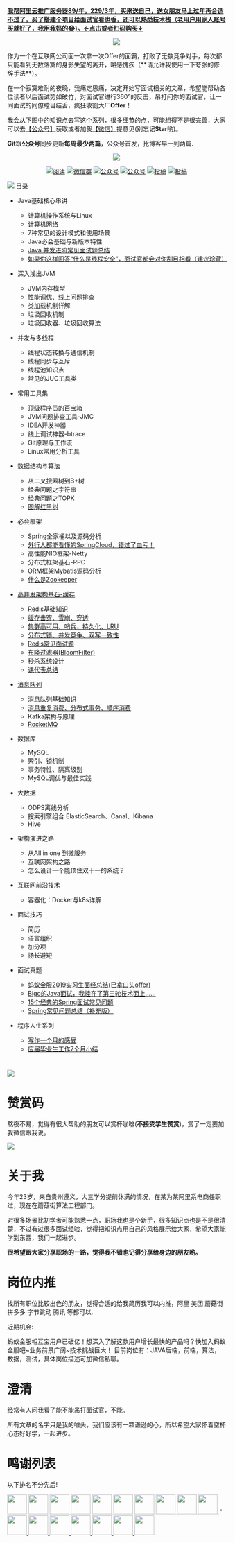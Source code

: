 [**我帮阿里云推广服务器89/年，229/3年，买来送自己，送女朋友马上过年再合适不过了，买了搭建个项目给面试官看也香，还可以熟悉技术栈（老用户用家人账号买就好了，我用我妈的😂)。←点击或者扫码购买↓**](https://www.aliyun.com/minisite/goods?userCode=tybhsgp5&share_source=copy_link)
<p align="center">
<a href="https://www.aliyun.com/minisite/goods?userCode=tybhsgp5&share_source=copy_link" target="_blank">
<img src="https://tva1.sinaimg.cn/large/006tNbRwly1g9jmxonfwfj302s02sgld.jpg" width=""/>
</a>
</p>
作为一个在互联网公司面一次拿一次Offer的面霸，打败了无数竞争对手，每次都只能看到无数落寞的身影失望的离开，略感愧疚（**请允许我使用一下夸张的修辞手法**）。

在一个寂寞难耐的夜晚，我痛定思痛，决定开始写面试相关的文章，希望能帮助各位读者以后面试势如破竹，对面试官进行360°的反击，吊打问你的面试官，让一同面试的同僚瞠目结舌，疯狂收割大厂**Offer**！

我会从下图中的知识点去写这个系列，很多细节的点，可能想得不是很完善，大家可以去[【公众号】](#公众号)获取或者加我[【微信】](#微信)提意见(别忘记**Star**哟)。

**Git**跟**公众号**同步更新**每周最少两篇**，公众号首发，比博客早一到两篇.
<p align="center">
<a href="https://github.com/AobingJava/JavaFamily" target="_blank">
	<img src="https://tva1.sinaimg.cn/large/006y8mN6ly1g98588lrx2j305k05kgm0.jpg" width=""/>
</a>
</p>

<p align="center">
  <a href="#目录"><img src="https://img.shields.io/badge/阅读-read-brightgreen.svg" alt="阅读"></a>
  <a href="#微信"><img src="https://img.shields.io/badge/chat-微信群-blue.svg" alt="微信群"></a>
  <a href="#公众号"><img src="https://img.shields.io/badge/%E5%85%AC%E4%BC%97%E5%8F%B7-JavaFamily-lightgrey.svg" alt="公众号"></a>
  <a href="https://juejin.im/user/59b416065188257e671b670a"><img src="https://img.shields.io/badge/博客-掘金-important.svg" alt="公众号"></a>
  <a href="https://me.csdn.net/qq_35190492"><img src="https://img.shields.io/badge/博客-CSDN-critical.svg" alt="投稿"></a>
  <a href="https://www.cnblogs.com/aobing/"><img src="https://img.shields.io/badge/博客-博客园-important" alt="投稿"></a>
</p>

![](https://tva1.sinaimg.cn/large/006y8mN6ly1g93ffaeoanj30u02ejqep.jpg)
<a name="目录">目录</a>

- Java基础核心串讲
  - 计算机操作系统与Linux
  - 计算机网络
  - 7种常见的设计模式和使用场景
  - Java必会基础与新版本特性
  - [Java 并发进阶常见面试题总结](https://mp.weixin.qq.com/s/cdHfTTvMpH60SwG2bjTMBw)
  - [如果你这样回答“什么是线程安全”，面试官都会对你刮目相看（建议珍藏）](https://mp.weixin.qq.com/s/WDeewsvWUEBIuabvVVhweA)
- 深入浅出JVM

  - JVM内存模型
  - 性能调优、线上问题排查
  - 类加载机制详解
  - 垃圾回收机制
  - 垃圾回收器、垃圾回收算法

- 并发与多线程

  - 线程状态转换与通信机制
  - 线程同步与互斥
  - 线程池知识点
  - 常见的JUC工具类

- 常用工具集
  - [顶级程序员的百宝箱](https://github.com/AobingJava/JavaFamily/blob/master/docs/creative/%E9%A1%B6%E7%BA%A7%E7%A8%8B%E5%BA%8F%E5%91%98%E7%9A%84%E7%99%BE%E5%AE%9D%E7%AE%B1.md)
  - JVM问题排查工具-JMC
  - IDEA开发神器
  - 线上调试神器-btrace
  - Git原理与工作流
  - Linux常用分析工具

- 数据结构与算法

  - 从二叉搜索树到B+树
  - 经典问题之字符串
  - 经典问题之TOPK
  - [图解红黑树](https://mp.weixin.qq.com/s/-8JFh5iLr88XA4AJ9mMf6g)
- 必会框架

  - Spring全家桶以及源码分析
  - [外行人都能看懂的SpringCloud，错过了血亏！](https://mp.weixin.qq.com/s/MJrahcDXwxgDr5zBdO3XWw)
  - 高性能NIO框架-Netty
  - 分布式框架基石-RPC
  - ORM框架Mybatis源码分析
  - [什么是Zookeeper](https://mp.weixin.qq.com/s/gphDLJMO3QcRoN3zkco4EA)

- [高并发架构基石-缓存](https://github.com/AobingJava/JavaFamily/tree/master/docs/redis)

  - [Redis基础知识](https://github.com/AobingJava/JavaFamily/blob/master/docs/redis/Redis%E5%9F%BA%E7%A1%80.md)
  - [缓存击穿、雪崩、穿透](https://github.com/AobingJava/JavaFamily/blob/master/docs/redis/%E7%BC%93%E5%AD%98%E5%87%BB%E7%A9%BF%E3%80%81%E9%9B%AA%E5%B4%A9%E3%80%81%E7%A9%BF%E9%80%8F.md)
  - [集群高可用、哨兵、持久化、LRU](https://github.com/AobingJava/JavaFamily/blob/master/docs/redis/%E9%9B%86%E7%BE%A4%E9%AB%98%E5%8F%AF%E7%94%A8%E3%80%81%E5%93%A8%E5%85%B5%E3%80%81%E6%8C%81%E4%B9%85%E5%8C%96%E3%80%81LRU.md)
  - [分布式锁、并发竞争、双写一致性](https://github.com/AobingJava/JavaFamily/blob/master/docs/redis/%E5%88%86%E5%B8%83%E5%BC%8F%E9%94%81%E3%80%81%E5%B9%B6%E5%8F%91%E7%AB%9E%E4%BA%89%E3%80%81%E5%8F%8C%E5%86%99%E4%B8%80%E8%87%B4%E6%80%A7.md)
  - [Redis常见面试题](https://github.com/AobingJava/JavaFamily/blob/master/docs/redis/Redis%E5%B8%B8%E8%A7%81%E9%9D%A2%E8%AF%95%E9%A2%98.md)
  - [布隆过滤器(BloomFilter)](https://github.com/AobingJava/JavaFamily/blob/master/docs/redis/%E5%B8%83%E9%9A%86%E8%BF%87%E6%BB%A4%E5%99%A8(BloomFilter).md)
  - [秒杀系统设计](https://github.com/AobingJava/JavaFamily/blob/master/docs/redis/%E7%A7%92%E6%9D%80%E7%B3%BB%E7%BB%9F%E8%AE%BE%E8%AE%A1.md)
  - [课代表总结](https://github.com/AobingJava/JavaFamily/blob/master/docs/redis/%E8%AF%BE%E4%BB%A3%E8%A1%A8%E6%80%BB%E7%BB%93.md)
- [消息队列](https://github.com/AobingJava/JavaFamily/tree/master/docs/mq)
  - [消息队列基础知识](https://github.com/AobingJava/JavaFamily/blob/master/docs/mq/%E6%B6%88%E6%81%AF%E9%98%9F%E5%88%97%E5%9F%BA%E7%A1%80.md)
  - [消息重复消费、分布式事务、顺序消费](https://github.com/AobingJava/JavaFamily/blob/master/docs/mq/%E9%87%8D%E5%A4%8D%E6%B6%88%E8%B4%B9%E3%80%81%E9%A1%BA%E5%BA%8F%E6%B6%88%E8%B4%B9%E3%80%81%E5%88%86%E5%B8%83%E5%BC%8F%E4%BA%8B%E5%8A%A1.md)
  - Kafka架构与原理
  - [RocketMQ](https://github.com/AobingJava/JavaFamily/blob/master/docs/mq/RocketMQ.md)

- 数据库

  - MySQL
  - 索引、锁机制
  - 事务特性、隔离级别
  - MySQL调优与最佳实践

- 大数据

  - ODPS离线分析
  - 搜索引擎组合 ElasticSearch、Canal、Kibana
  - Hive

- 架构演进之路

  - 从All in one 到微服务
  - 互联网架构之路
  - 怎么设计一个能顶住双十一的系统？

- 互联网前沿技术

  - 容器化：Docker与k8s详解

- 面试技巧

  - 简历
  - 语言组织
  - 加分项
  - 扬长避短
- 面试真题
  - [蚂蚁金服2019实习生面经总结(已拿口头offer)](https://mp.weixin.qq.com/s/0opKiGbKjAfJkRVeVHzpZg)
  - [Bigo的Java面试，我挂在了第三轮技术面上......](https://mp.weixin.qq.com/s/3_HnVzGm16zU2zhk7BnwFw)
  - [15个经典的Spring面试常见问题](https://mp.weixin.qq.com/s/OMlwHHnGcN7iZ8lerUvW7w)
  - [Spring常见问题总结（补充版）](https://mp.weixin.qq.com/s/wcK2qsZxKDJTLIGqEIyaNg)
- 程序人生系列
  - [写作一个月的感受](https://github.com/AobingJava/JavaFamily/blob/master/docs/creative/%E6%84%9F%E6%81%A9%E8%8A%82.md)
  - [应届毕业生工作7个月小结](https://mp.weixin.qq.com/s/XcrBvdlh1At_V42qfQZ9Kw)
 # <a name="微信"></a>  <a name="公众号"></a>
![](https://tva1.sinaimg.cn/large/006y8mN6ly1g9e2keyxw6j30m80nmjyj.jpg)
# 赞赏码

熬夜不易，觉得有很大帮助的朋友可以赏杯咖啡(**不接受学生赞赏**)，赏了一定要加我微信跟我说。

![](https://user-gold-cdn.xitu.io/2019/11/15/16e6f8c9f4d3b9bc?w=250&h=250&f=png&s=38901)

# 关于我

今年23岁，来自贵州遵义，大三学分提前休满的情况，在某为某阿里系电商任职过，现在在蘑菇街算法工程部门。

对很多场景比初学者可能熟悉一点，职场我也是个新手，很多知识点也是不是很清楚，不过有过很多面试经验，觉得把知识点用自己的风格展示给大家，希望大家能学到东西，我们一起进步。

**很希望跟大家分享职场的一路，觉得我不错也记得分享给身边的朋友哟。**
# 岗位内推
找所有职位比较出色的朋友，觉得合适的给我简历我可以内推，阿里 美团 蘑菇街 拼多多 字节跳动 腾讯 等都可以.

近期机会:

蚂蚁金服相互宝用户已破亿！想深入了解这款用户增长最快的产品吗？快加入蚂蚁金服吧~业务前景广阔~技术挑战巨大！
目前岗位有：JAVA后端，前端，算法，数据，测试，具体岗位描述可加微信私聊。
# 澄清
经常有人问我看了能不能吊打面试官，不能。

所有文章的名字只是我的噱头，我们应该有一颗谦逊的心，所以希望大家怀着空杯心态好好学，一起进步。
# 鸣谢列表

以下排名不分先后!

<a href="https://github.com/simpleTo">
    <img src="https://avatars3.githubusercontent.com/u/24934495?s=400&v=4" width="45px"></a>
    
<a href="https://github.com/programes">  
    <img src="https://avatars3.githubusercontent.com/u/6359325?s=400&v=4" width="45px">
</a>
<a href="https://github.com/bertChen812">  
    <img src="https://avatars3.githubusercontent.com/u/37893362?s=400&v=4" width="45px">
</a>
<a href="https://github.com/cyberwave">
    <img src="https://avatars2.githubusercontent.com/u/7488935?s=400&v=4" width="45px"></a>
    
    
<a href="https://github.com/Gene1994">
    <img src="https://avatars3.githubusercontent.com/u/24930369?s=460&v=4" width="45px">
</a>
<a href="https://github.com/bertChen812">
    <img src="https://avatars0.githubusercontent.com/u/12581996?s=460&v=4" width="45px"></a>
<a href="https://github.com/illusorycloud">
    <img src="https://avatars3.githubusercontent.com/u/31980412?s=460&v=4" width="45px">
</a>
<a href="https://github.com/LiWenGu">
    <img src="https://avatars0.githubusercontent.com/u/15909210?s=460&v=4" width="45px">
</a>
<a href="https://github.com/kinglaw1204">
    <img src="https://avatars1.githubusercontent.com/u/20039931?s=460&v=4" width="45px">
</a>
<a href="https://github.com/jun1st">
    <img src="https://avatars2.githubusercontent.com/u/14312378?s=460&v=4" width="45px">
</a>"
<a href="https://github.com/fantasygg">  
    <img src="https://avatars3.githubusercontent.com/u/13445354?s=460&v=4" width="45px">
</a>
<a href="https://github.com/debugjoker">  
    <img src="https://avatars3.githubusercontent.com/u/26218005?s=460&v=4" width="45px">
</a>
<a href="https://github.com/zhyank">  
    <img src="https://avatars0.githubusercontent.com/u/17696240?s=460&v=4" width="45px">
</a>
<a href="https://github.com/Goose9527">  
    <img src="https://avatars2.githubusercontent.com/u/43314997?s=460&v=4" width="45px">
</a>
<a href="https://github.com/yuechuanx">  
    <img src="https://avatars3.githubusercontent.com/u/19339293?s=460&v=4" width="45px">
</a>
<a href="https://github.com/cnLGMing">  
    <img src="https://avatars2.githubusercontent.com/u/15910705?s=460&v=4" width="45px">
</a>
<a href="https://github.com/fanchenggang">  
    <img src="https://avatars0.githubusercontent.com/u/20358122?s=460&v=4" width="45px">
</a>

 